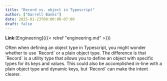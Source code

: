 ```yaml
---
title: "Record vs. object in Typescript"
author: ["Darrell Banks"]
date: 2025-01-23T00:00:00-07:00
draft: false
---
```


**Link**:[Engineering]({{< relref "engineering.md" >}})

Often when defining an object type in Typescript, you might wonder
whether to use \`Record\` or a plain object type. The difference is that
\`Record\` is a utility type that allows you to define an object with
specific types for its keys and values. This could also be
accomplished in-line with a plain object type and dynamic keys, but
\`Record\` can make the intent clearer.
